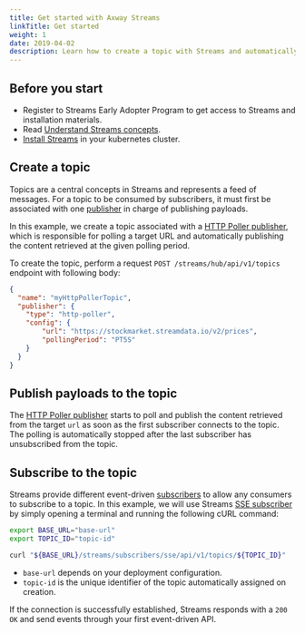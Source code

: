```yaml
---
title: Get started with Axway Streams
linkTitle: Get started
weight: 1
date: 2019-04-02
description: Learn how to create a topic with Streams and automatically publish content with Streams HTTP Poller publisher. Also learn, as a consumer, how to subscribe to a topic using server-sent events (SSE).
---
```


## Before you start

* Register to Streams Early Adopter Program to get access to Streams and installation materials.
* Read [Understand Streams concepts](/docs/concepts).
* [Install Streams](/docs/install) in your kubernetes cluster.

## Create a topic

Topics are a central concepts in Streams and represents a feed of messages. For a topic to be consumed by subscribers, it must first be associated with one [publisher](/docs/publishers/) in charge of publishing payloads.

In this example, we create a topic associated with a [HTTP Poller publisher](/docs/publishers/publisher-http-poller), which is responsible for polling a target URL and automatically publishing the content retrieved at the given polling period.

To create the topic, perform a request `POST /streams/hub/api/v1/topics` endpoint with following body:

```json
{
  "name": "myHttpPollerTopic",
  "publisher": {
    "type": "http-poller",
    "config": {
        "url": "https://stockmarket.streamdata.io/v2/prices",
        "pollingPeriod": "PT5S"
    }
  }
}
```

## Publish payloads to the topic

The [HTTP Poller publisher](/docs/publishers/publisher-http-poller) starts to poll and publish the content retrieved from the target `url` as soon as the first subscriber connects to the topic. The polling is automatically stopped after the last subscriber has unsubscribed from the topic.

## Subscribe to the topic

Streams provide different event-driven [subscribers](/docs/subscribers) to allow any consumers to subscribe to a topic. In this example, we will use Streams [SSE subscriber](/docs/subscribers/subscriber-sse) by simply opening a terminal and running the following cURL command:

```sh
export BASE_URL="base-url"
export TOPIC_ID="topic-id"

curl "${BASE_URL}/streams/subscribers/sse/api/v1/topics/${TOPIC_ID}"
```

* `base-url` depends on your deployment configuration.
* `topic-id` is the unique identifier of the topic automatically assigned on creation.

If the connection is successfully established, Streams responds with a `200 OK` and send events through your first event-driven API.
